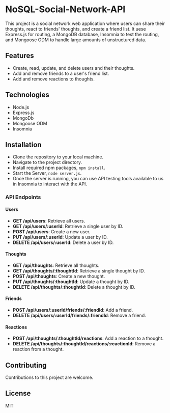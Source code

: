 # NoSQL-Social-Network-API
This project is a social network web application where users can share their thoughts, react to friends' thoughts, and create a friend list.  It uese Express.js for routing, a MongoDB database, Insomnia to test the routing, and Mongoose ODM to handle large amounts of unstructured data.

## Features

* Create, read, update, and delete users and their thoughts.
* Add and remove friends to a user's friend list.
* Add and remove reactions to thoughts.

## Technologies

* Node.js
* Express.js
* MongoDb
* Mongoose ODM
* Insomnia

## Installation

* Clone the repository to your local machine.
* Navigate to the project directory.
* Install required npm packages, `npm install`.
* Start the Server, `node server.js`.
* Once the server is running, you can use API testing tools available to us in Insomnia to interact with the API.

### API Endpoints

#### Users

- **GET /api/users**: Retrieve all users.
- **GET /api/users/:userId**: Retrieve a single user by ID.
- **POST /api/users**: Create a new user.
- **PUT /api/users/:userId**: Update a user by ID.
- **DELETE /api/users/:userId**: Delete a user by ID.

#### Thoughts

- **GET /api/thoughts**: Retrieve all thoughts.
- **GET /api/thoughts/:thoughtId**: Retrieve a single thought by ID.
- **POST /api/thoughts**: Create a new thought.
- **PUT /api/thoughts/:thoughtId**: Update a thought by ID.
- **DELETE /api/thoughts/:thoughtId**: Delete a thought by ID.

#### Friends

- **POST /api/users/:userId/friends/:friendId**: Add a friend.
- **DELETE /api/users/:userId/friends/:friendId**: Remove a friend.

#### Reactions

- **POST /api/thoughts/:thoughtId/reactions**: Add a reaction to a thought.
- **DELETE /api/thoughts/:thoughtId/reactions/:reactionId**: Remove a reaction from a thought.

## Contributing

Contributions to this project are welcome. 

## License

MIT
